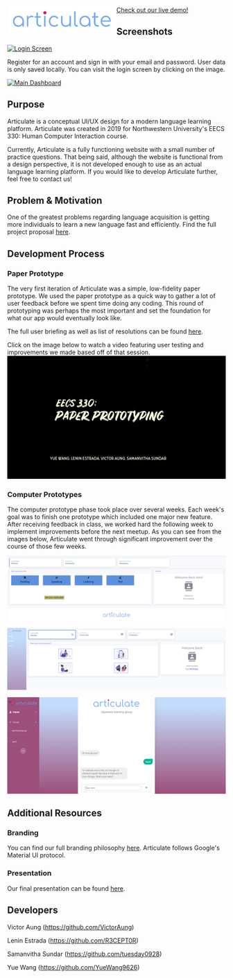 <img src="images/articulate logo.png"
     alt="Logo"
     style="float: left; height: 50%; width:50%;" />

[Check out our live demo!](https://eecs-330-language-learning.github.io/articulate/dashboard.html)     

## Screenshots

[![Login Screen](READMEResources/Final1.jpg)](https://eecs-330-language-learning.github.io/articulate/)

Register for an account and sign in with your email and password. User data is only saved locally. You can visit the login screen by clicking on the image.

[![Main Dashboard](READMEResources/Final2.jpg)](https://eecs-330-language-learning.github.io/articulate/dashboard.html)

## Purpose

Articulate is a conceptual UI/UX design for a modern language learning platform. Articulate was created in 2019 for Northwestern University's EECS 330: Human Computer Interaction course.

Currently, Articulate is a fully functioning website with a small number of practice questions. That being said, although the website is functional from a design perspective, it is not developed enough to use as an actual language learning platform. If you would like to develop Articulate further, feel free to contact us!

## Problem & Motivation

One of the greatest problems regarding language acquisition is getting more individuals to learn a new language fast and efficiently. Find the full project proposal [here](READMEResources/ProblemStatement.pdf).

## Development Process

### Paper Prototype

The very first iteration of Articulate was a simple, low-fidelity paper prototype. We used the paper prototype as a quick way to gather a lot of user feedback before we spent time doing any coding. This round of prototyping was perhaps the most important and set the foundation for what our app would eventually look like.

The full user briefing as well as list of resolutions can be found [here](READMEResources/PaperPrototyping.pdf).

Click on the image below to watch a video featuring user testing and improvements we made based off of that session.
[![Paper Prototype Video](READMEResources/PaperPrototype.jpg)](https://drive.google.com/file/d/1fPH0S7lrk7NNoAnddOxIsFyzFDHS3zNe/view?usp=sharing)

### Computer Prototypes

The computer prototype phase took place over several weeks. Each week's goal was to finish one prototype which included one major new feature. After receiving feedback in class, we worked hard the following week to implement improvements before the next meetup. As you can see from the images below, Articulate went through significant improvement over the course of those few weeks.

[![Computer Prototype 1](READMEResources/Project6.PNG)](READMEResources\ComputerPrototype1.pdf)

[![Computer Prototype 2](READMEResources/Project7.PNG)](READMEResources\ComputerPrototype2.pdf)

[![Computer Prototype 3](READMEResources/Project8.PNG)](READMEResources\ComputerPrototype3.pdf)

## Additional Resources

### Branding

You can find our full branding philosophy [here](READMEResources/PaperPrototyping.pdf).
Articulate follows Google's Material UI protocol.

### Presentation

Our final presentation can be found [here](https://docs.google.com/presentation/d/161vOqKf8RsRAYEyWmKp7KrW1504deFHgn3JLU3_I5xE/edit?usp=sharing).


## Developers

Victor Aung (https://github.com/VictorAung)

Lenin Estrada (https://github.com/R3CEPT0R)

Samanvitha Sundar (https://github.com/tuesday0928)

Yue Wang (https://github.com/YueWang9626)
